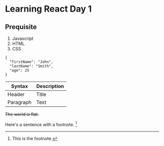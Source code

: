 # Learning React Day 1

## Prequisite

1. Javascript
2. HTML
3. CSS

```
{
  "firstName": "John",
  "lastName": "Smith",
  "age": 25
}
```

| Syntax    | Description |
| --------- | ----------- |
| Header    | Title       |
| Paragraph | Text        |

~~The world is flat.~~

Here's a sentence with a footnote. [^1]
[^1]: This is the footnote.
